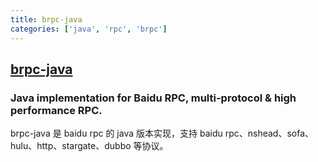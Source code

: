 ```yaml
---
title: brpc-java
categories: ['java', 'rpc', 'brpc']
---
```

## [brpc-java](https://github.com/baidu/brpc-java)

### Java implementation for Baidu RPC, multi-protocol & high performance RPC.

brpc-java 是 baidu rpc 的 java 版本实现，支持 baidu rpc、nshead、sofa、hulu、http、stargate、dubbo 等协议。
